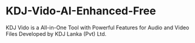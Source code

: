 # KDJ-Vido-AI-Enhanced-Free
KDJ Vido is a All-in-One Tool with Powerful Features for Audio and Video Files Developed by KDJ Lanka (Pvt) Ltd.
